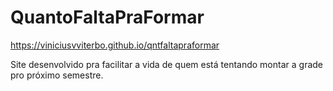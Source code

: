 # QuantoFaltaPraFormar

https://viniciusvviterbo.github.io/qntfaltapraformar

Site desenvolvido pra facilitar a vida de quem está tentando montar a grade pro próximo semestre.
